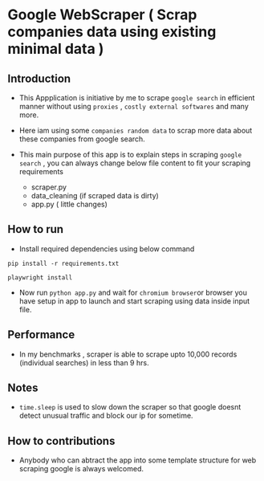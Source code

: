 # Google WebScraper ( Scrap companies data using existing minimal data )

## Introduction
- This Appplication is initiative by me to scrape `google search` in efficient manner without using `proxies` , `costly external softwares` and many more.

- Here iam using some `companies random data` to scrap more data about these companies from google search.

- This main purpose of this app is to explain steps in scraping `google search` , you can always change below file content to fit your scraping requirements
  -   scraper.py
  -   data_cleaning (if scraped data is dirty)
  -   app.py ( little changes)

## How to run
- Install required dependencies using below command 
```
pip install -r requirements.txt

playwright install

```
- Now run `python app.py` and wait for `chromium browser`or browser you have setup in app to launch and start scraping using data inside input file.

## Performance
- In my benchmarks , scraper is able to scrape upto 10,000 records (individual searches) in less than 9 hrs.

## Notes
- `time.sleep` is used to slow down the scraper so that google doesnt detect unusual traffic and block our ip for sometime.

## How to contributions
- Anybody who can abtract the app into some template structure for web scraping google is always welcomed.
